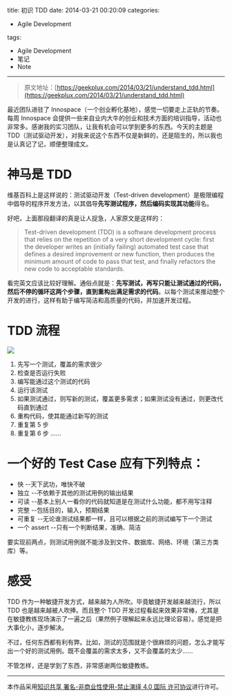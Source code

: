 title: 初识 TDD
date: 2014-03-21 00:20:09
categories:

- Agile Development

tags:

- Agile Development
- 笔记
- Note

---

> 原文地址：[https://geekplux.com/2014/03/21/understand_tdd.html](https://geekplux.com/2014/03/21/understand_tdd.html)

最近团队进驻了 Innospace（一个创业孵化基地），感觉一切要走上正轨的节奏。每周 Innospace 会提供一些来自业内大牛的创业和技术方面的培训指导，活动也非常多。感谢我的实习团队，让我有机会可以学到更多的东西。今天的主题是 TDD（测试驱动开发），对我来说这个东西不仅是新鲜的，还是陌生的，所以我也是认真记了记，顺便整理成文。

# 神马是 TDD

维基百科上是这样说的：测试驱动开发（Test-driven development）是极限编程中倡导的程序开发方法，以其倡导**先写测试程序，然后编码实现其功能**得名。

好吧，上面那段翻译的真是让人捉急，人家原文是这样的：

> Test-driven development (TDD) is a software development process that relies on the repetition of a very short development cycle: first the developer writes an (initially failing) automated test case that defines a desired improvement or new function, then produces the minimum amount of code to pass that test, and finally refactors the new code to acceptable standards.

看完英文应该比较好理解。通俗点就是：**先写测试，再写只能让测试通过的代码，然后不停的循环这两个步骤，直到重构出满足需求的代码**。以每个测试来推动整个开发的进行，这样有助于编写简洁和高质量的代码，并加速开发过程。

<!-- more -->

# TDD 流程

![][1]

1. 先写一个测试，覆盖的需求很少
2. 检查是否运行失败
3. 编写能通过这个测试的代码
4. 运行该测试
5. 如果测试通过，则写新的测试，覆盖更多需求；如果测试没有通过，则更改代码直到通过
6. 重构代码，使其能通过新写的测试
7. 重复第 5 步
8. 重复第 6 步
   ……

# 一个好的 Test Case 应有下列特点：

- 快 --天下武功，唯快不破
- 独立 --不依赖于其他的测试用例的输出结果
- 可读 --基本上别人一看你的代码就知道是在测试什么功能，都不用写注释
- 完整 --包括目的，输入，预期结果
- 可重复 --无论谁测试结果都一样，且可以根据之前的测试编写下一个测试
- 一个 assert --只有一个判断结果，准确、简洁

要实现前两点，则测试用例就不能涉及到文件、数据库、网络、环境（第三方类库）等。

# 感受

TDD 作为一种敏捷开发方式，越来越为人所吹。毕竟敏捷开发越来越流行，所以 TDD 也是越来越被人吹捧。而且整个 TDD 开发过程看起来效果非常棒，尤其是在敏捷教练现场演示了一遍之后（果然例子理解起来永远比理论容易）。感觉是把大事化小，逐步解决。

不过，任何东西都有利有弊。比如，测试的范围就是个很麻烦的问题，怎么才能写出一个好的测试用例。既不会覆盖的需求太多，又不会覆盖的太少……

不管怎样，还是学到了东西，非常感谢两位敏捷教练。

[1]: https://geekpluxblog.oss-cn-hongkong.aliyuncs.com/tdd.png

---

本作品采用[知识共享 署名-非商业性使用-禁止演绎 4.0 国际 许可协议](http://creativecommons.org/licenses/by-nc-nd/4.0/)进行许可。
